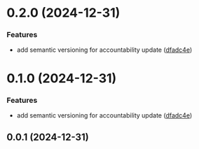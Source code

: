 # 0.2.0 (2024-12-31)


### Features

* add semantic versioning for accountability update ([dfadc4e](https://github.com/lemonsprites/matsa-app/commit/dfadc4ec5766db011fb8495f3deb06123839e6ee))



# 0.1.0 (2024-12-31)


### Features

* add semantic versioning for accountability update ([dfadc4e](https://github.com/lemonsprites/matsa-app/commit/dfadc4ec5766db011fb8495f3deb06123839e6ee))



## 0.0.1 (2024-12-31)



